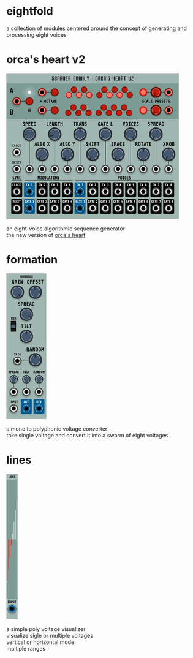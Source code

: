 # eightfold

a collection of modules centered around the concept of generating and processing eight voices

# orca's heart v2

<img src="https://github.com/scanner-darkly/eightfold-docs/blob/main/images/orcas_heart_v2_panel.jpg?raw=true" alt="orca's heart v2 panel" width="450" height="380" />

an eight-voice algorithmic sequence generator  
the new version of [orca's heart](https://github.com/scanner-darkly/vcv-collection-one?tab=readme-ov-file#orcas-heart)

# formation

<img src="https://github.com/scanner-darkly/eightfold-docs/blob/main/images/formation_panel.jpg?raw=true" alt="formation panel" width="104" height="380" />

a mono to polyphonic voltage converter -  
take single voltage and convert it into a swarm of eight voltages

# lines

<img src="https://github.com/scanner-darkly/eightfold-docs/blob/main/images/lines_panel.jpg?raw=true" alt="lines panel" width="29" height="380" />

a simple poly voltage visualizer  
visualize sigle or multiple voltages  
vertical or horizontal mode  
multiple ranges  
